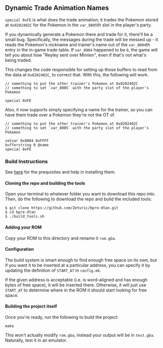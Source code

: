 ## Dynamic Trade Animation Names

`special 0xFE` is what does the trade animation; it trades the Pokemon stored at `0x0202402C` for the Pokemon in the `var_8005`th slot in the player's party.

If you dynamically generate a Pokemon there and trade for it, there'll be a small bug. Specifically, the messages during the trade will be messed up - it reads the Pokemon's nickname and trainer's name out of the `var_8004`th entry in the in-game trade table. If `var_8004` happened to be `0`, the game will tell you about how "Reyley sent over Mimien", even if that's not what's being traded.

This changes the code responsible for setting up those buffers to read from the data at `0x0202402C`, to correct that. With this, the following will work.

```
// something to put the other trainer's Pokemon at 0x0202402C
// something to set `var_8005` with the party slot of the player's Pokemon

special 0xFE
```

Also, it now supports simply specifying a name for the trainer, so you can have them trade over a Pokemon they're not the OT of.

```
// something to put the other trainer's Pokemon at 0x0202402C
// something to set `var_8005` with the party slot of the player's Pokemon

setvar 0x8004 0xFFFF
bufferstring 0 @name
special 0xFE
```

### Build Instructions

See [here](https://gist.github.com/Zeturic/db1611cc7b17c3140f9b9af32e1b596b) for the prequisites and help in installing them.

#### Cloning the repo and building the tools

Open your terminal to whatever folder you want to download this repo into. Then, do the following to download the repo and build the included tools:

```shell
$ git clone https://github.com/Zeturic/bpre-dtan.git
$ cd bpre-dtan
$ ./build_tools.sh
```

#### Adding your ROM

Copy your ROM to this directory and rename it `rom.gba`.

#### Configuration

The build system is smart enough to find enough free space on its own, but if you want it to be inserted at a particular address, you can specify it by updating the definition of `START_AT` in `config.mk`.

If the given address is acceptable (i.e. is word-aligned and has enough bytes of free space), it will be inserted there. Otherwise, it will just use `START_AT` to determine where in the ROM it should start looking for free space.

#### Building the project itself

Once you're ready, run the following to build the project:

```shell
make
```

This won't actually modify `rom.gba`, instead your output will be in `test.gba`. Naturally, test it in an emulator.
